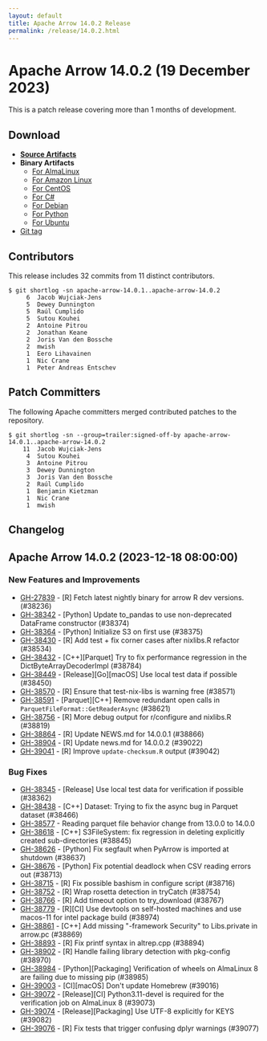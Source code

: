 ```yaml
---
layout: default
title: Apache Arrow 14.0.2 Release
permalink: /release/14.0.2.html
---
```

<!--
{% comment %}
Licensed to the Apache Software Foundation (ASF) under one or more
contributor license agreements.  See the NOTICE file distributed with
this work for additional information regarding copyright ownership.
The ASF licenses this file to you under the Apache License, Version 2.0
(the "License"); you may not use this file except in compliance with
the License.  You may obtain a copy of the License at

http://www.apache.org/licenses/LICENSE-2.0

Unless required by applicable law or agreed to in writing, software
distributed under the License is distributed on an "AS IS" BASIS,
WITHOUT WARRANTIES OR CONDITIONS OF ANY KIND, either express or implied.
See the License for the specific language governing permissions and
limitations under the License.
{% endcomment %}
-->

# Apache Arrow 14.0.2 (19 December 2023)

This is a patch release covering more than 1 months of development.

## Download

* [**Source Artifacts**][1]
* **Binary Artifacts**
  * [For AlmaLinux][2]
  * [For Amazon Linux][3]
  * [For CentOS][4]
  * [For C#][5]
  * [For Debian][6]
  * [For Python][7]
  * [For Ubuntu][8]
* [Git tag][9]

## Contributors

This release includes 32 commits from 11 distinct contributors.

```console
$ git shortlog -sn apache-arrow-14.0.1..apache-arrow-14.0.2
     6	Jacob Wujciak-Jens
     5	Dewey Dunnington
     5	Raúl Cumplido
     5	Sutou Kouhei
     2	Antoine Pitrou
     2	Jonathan Keane
     2	Joris Van den Bossche
     2	mwish
     1	Eero Lihavainen
     1	Nic Crane
     1	Peter Andreas Entschev
```

## Patch Committers

The following Apache committers merged contributed patches to the repository.

```console
$ git shortlog -sn --group=trailer:signed-off-by apache-arrow-14.0.1..apache-arrow-14.0.2
    11	Jacob Wujciak-Jens
     4	Sutou Kouhei
     3	Antoine Pitrou
     3	Dewey Dunnington
     3	Joris Van den Bossche
     2	Raúl Cumplido
     1	Benjamin Kietzman
     1	Nic Crane
     1	mwish
```

## Changelog


## Apache Arrow 14.0.2 (2023-12-18 08:00:00)

### New Features and Improvements

* [GH-27839](https://github.com/apache/arrow/issues/27839) - [R] Fetch latest nightly binary for arrow R dev versions. (#38236)
* [GH-38342](https://github.com/apache/arrow/issues/38342) - [Python] Update to_pandas to use non-deprecated DataFrame constructor (#38374)
* [GH-38364](https://github.com/apache/arrow/issues/38364) - [Python] Initialize S3 on first use (#38375)
* [GH-38430](https://github.com/apache/arrow/issues/38430) - [R] Add test + fix corner cases after nixlibs.R refactor (#38534)
* [GH-38432](https://github.com/apache/arrow/issues/38432) - [C++][Parquet] Try to fix performance regression in the DictByteArrayDecoderImpl (#38784)
* [GH-38449](https://github.com/apache/arrow/issues/38449) - [Release][Go][macOS] Use local test data if possible (#38450)
* [GH-38570](https://github.com/apache/arrow/issues/38570) - [R] Ensure that test-nix-libs is warning free (#38571)
* [GH-38591](https://github.com/apache/arrow/issues/38591) - [Parquet][C++] Remove redundant open calls in `ParquetFileFormat::GetReaderAsync`  (#38621)
* [GH-38756](https://github.com/apache/arrow/issues/38756) - [R] More debug output for r/configure and nixlibs.R (#38819)
* [GH-38864](https://github.com/apache/arrow/issues/38864) - [R] Update NEWS.md for 14.0.0.1 (#38866)
* [GH-38904](https://github.com/apache/arrow/issues/38904) - [R] Update news.md for 14.0.0.2 (#39022)
* [GH-39041](https://github.com/apache/arrow/issues/39041) - [R] Improve `update-checksum.R` output (#39042)


### Bug Fixes

* [GH-38345](https://github.com/apache/arrow/issues/38345) - [Release] Use local test data for verification if possible (#38362)
* [GH-38438](https://github.com/apache/arrow/issues/38438) - [C++] Dataset: Trying to fix the async bug in Parquet dataset (#38466)
* [GH-38577](https://github.com/apache/arrow/issues/38577) - Reading parquet file behavior change from 13.0.0 to 14.0.0
* [GH-38618](https://github.com/apache/arrow/issues/38618) - [C++] S3FileSystem: fix regression in deleting explicitly created sub-directories (#38845)
* [GH-38626](https://github.com/apache/arrow/issues/38626) - [Python] Fix segfault when PyArrow is imported at shutdown (#38637)
* [GH-38676](https://github.com/apache/arrow/issues/38676) - [Python] Fix potential deadlock when CSV reading errors out (#38713)
* [GH-38715](https://github.com/apache/arrow/issues/38715) - [R] Fix possible bashism in configure script (#38716)
* [GH-38752](https://github.com/apache/arrow/issues/38752) - [R] Wrap rosetta detection in tryCatch (#38754)
* [GH-38766](https://github.com/apache/arrow/issues/38766) - [R] Add timeout option to try_download (#38767)
* [GH-38779](https://github.com/apache/arrow/issues/38779) - [R][CI] Use devtools on self-hosted machines and use macos-11 for intel package build (#38974)
* [GH-38861](https://github.com/apache/arrow/issues/38861) - [C++] Add missing "-framework Security" to Libs.private in arrow.pc (#38869)
* [GH-38893](https://github.com/apache/arrow/issues/38893) - [R] Fix printf syntax in altrep.cpp (#38894)
* [GH-38902](https://github.com/apache/arrow/issues/38902) - [R] Handle failing library detection with pkg-config (#38970)
* [GH-38984](https://github.com/apache/arrow/issues/38984) - [Python][Packaging] Verification of wheels on AlmaLinux 8 are failing due to missing pip (#38985)
* [GH-39003](https://github.com/apache/arrow/issues/39003) - [CI][macOS] Don't update Homebrew (#39016)
* [GH-39072](https://github.com/apache/arrow/issues/39072) - [Release][CI] Python3.11-devel is required for the verification job on AlmaLinux 8 (#39073)
* [GH-39074](https://github.com/apache/arrow/issues/39074) - [Release][Packaging] Use UTF-8 explicitly for KEYS (#39082)
* [GH-39076](https://github.com/apache/arrow/issues/39076) - [R] Fix tests that trigger confusing dplyr warnings (#39077)


[1]: https://www.apache.org/dyn/closer.lua/arrow/arrow-14.0.2/
[2]: https://apache.jfrog.io/artifactory/arrow/almalinux/
[3]: https://apache.jfrog.io/artifactory/arrow/amazon-linux/
[4]: https://apache.jfrog.io/artifactory/arrow/centos/
[5]: https://apache.jfrog.io/artifactory/arrow/nuget/
[6]: https://apache.jfrog.io/artifactory/arrow/debian/
[7]: https://apache.jfrog.io/artifactory/arrow/python/14.0.2/
[8]: https://apache.jfrog.io/artifactory/arrow/ubuntu/
[9]: https://github.com/apache/arrow/releases/tag/apache-arrow-14.0.2
